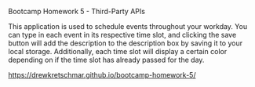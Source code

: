 Bootcamp Homework 5 - Third-Party APIs

This application is used to schedule events throughout your workday. You can type in each event in its respective time slot, and clicking the save button will add the description to the description box by saving it to your local storage. Additionally, each time slot will display a certain color depending on if the time slot has already passed for the day.

https://drewkretschmar.github.io/bootcamp-homework-5/

